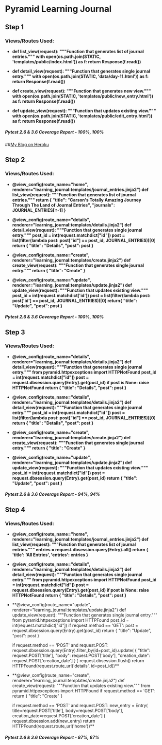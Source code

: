 # Pyramid Learning Journal

## Step 1

### Views/Routes Used:

* **def list_view(request):
    """Function that generates list of journal entries."""
    with open(os.path.join(STATIC, 'templates/public/index.html')) as f:
        return Response(f.read())**

* **def detail_view(request):
    """Function that generates single journal entry."""
    with open(os.path.join(STATIC, 'data/day-11.html')) as f:
        return Response(f.read())**

* **def create_view(request):
    """Function that generates new view."""
    with open(os.path.join(STATIC, 'templates/public/new_entry.html')) as f:
        return Response(f.read())**

* **def update_view(request):
    """Function that updates existing view."""
    with open(os.path.join(STATIC, 'templates/public/edit_entry.html')) as f:
        return Response(f.read())**

##### Pytest 2.6 & 3.6 Coverage Report - 100%, 100%


##[My Blog on Heroku](https://carson-tech-blog-fun-times.herokuapp.com/)

## Step 2

### Views/Routes Used:

* **@view_config(route_name="home", renderer="learning_journal:templates/journal_entries.jinja2")
def list_view(request):
    """Function that generates list of journal entries."""
    return {
        "title": "Carson's Totally Amazing Journey Through The Land of Journal Entries",
        "journals": JOURNAL_ENTRIES[::-1]
    }**

* **@view_config(route_name="details", renderer="learning_journal:templates/details.jinja2")
def detail_view(request):
    """Function that generates single journal entry."""
    post_id = int(request.matchdict["id"])
    post = list(filter(lambda post: post["id"] == post_id, JOURNAL_ENTRIES))[0]
    return {
        "title": "Details",
        "post": post
    }**

* **@view_config(route_name="create", renderer="learning_journal:templates/create.jinja2")
def create_view(request):
    """Function that generates single journal entry."""
    return {
        "title": "Create"
        }**

* **@view_config(route_name="update", renderer="learning_journal:templates/update.jinja2")
def update_view(request):
    """Function that updates existing view."""
    post_id = int(request.matchdict['id'])
    post = list(filter(lambda post: post['id'] == post_id, JOURNAL_ENTRIES))[0]
    return{
        "title": "Update",
        "post": post
    }**

##### Pytest 2.6 & 3.6 Coverage Report - 100%, 100%


## Step 3

### Views/Routes Used:

* **@view_config(route_name="details", renderer="learning_journal:templates/details.jinja2")
def detail_view(request):
    """Function that generates single journal entry."""
    from pyramid.httpexceptions import HTTPNotFound
    post_id = int(request.matchdict["id"])
    post = request.dbsession.query(Entry).get(post_id)
    if post is None:
        raise HTTPNotFound
    return {
        "title": "Details",
        "post": post
    }**

* **@view_config(route_name="details", renderer="learning_journal:templates/details.jinja2")
def detail_view(request):
    """Function that generates single journal entry."""
    post_id = int(request.matchdict["id"])
    post = list(filter(lambda post: post["id"] == post_id, JOURNAL_ENTRIES))[0]
    return {
        "title": "Details",
        "post": post
    }**

* **@view_config(route_name="create", renderer="learning_journal:templates/create.jinja2")
def create_view(request):
    """Function that generates single journal entry."""
    return {
        "title": "Create"
    }**

* **@view_config(route_name="update", renderer="learning_journal:templates/update.jinja2")
def update_view(request):
    """Function that updates existing view."""
    post_id = int(request.matchdict["id"])
    post = request.dbsession.query(Entry).get(post_id)
    return {
        "title": "Update",
        "post": post
    }**

##### Pytest 2.6 & 3.6 Coverage Report - 94%, 94%


## Step 4

### Views/Routes Used:

* **@view_config(route_name="home", renderer="learning_journal:templates/journal_entries.jinja2")
def list_view(request):
    """Function that generates list of journal entries."""
    entries = request.dbsession.query(Entry).all()
    return {
        'title': 'All Entries',
        'entries': entries
    }**

* **@view_config(route_name="details", renderer="learning_journal:templates/details.jinja2")
def detail_view(request):
    """Function that generates single journal entry."""
    from pyramid.httpexceptions import HTTPNotFound
    post_id = int(request.matchdict["id"])
    post = request.dbsession.query(Entry).get(post_id)
    if post is None:
        raise HTTPNotFound
    return {
        "title": "Details",
        "post": post
    }**

* **@view_config(route_name="update", renderer="learning_journal:templates/update.jinja2")
def update_view(request):
    """Function that generates single journal entry."""
    from pyramid.httpexceptions import HTTPFound
    post_id = int(request.matchdict["id"])
    if request.method == 'GET':
        post = request.dbsession.query(Entry).get(post_id)
        return {
           "title": "Update",
           "post": post
        }

    if request.method == 'POST' and request.POST:
        request.dbsession.query(Entry).filter_by(id=post_id).update(
            {
                "title": request.POST['title'],
                "body": request.POST['body'],
                "creation_date": request.POST['creation_date']
            }
        )
        request.dbsession.flush()
        return HTTPFound(request.route_url('details', id=post_id))**

* **@view_config(route_name="create", renderer="learning_journal:templates/create.jinja2")
def create_view(request):
    """Function that updates existing view."""
    from pyramid.httpexceptions import HTTPFound
    if request.method == 'GET':
        return {
            "title": "Create"
        }

    if request.method == 'POST' and request.POST:
        new_entry = Entry(
            title=request.POST['title'],
            body=request.POST['body'],
            creation_date=request.POST['creation_date']
        )
        request.dbsession.add(new_entry)
        return HTTPFound(request.route_url('home'))**

##### Pytest 2.6 & 3.6 Coverage Report - 87%, 87%
